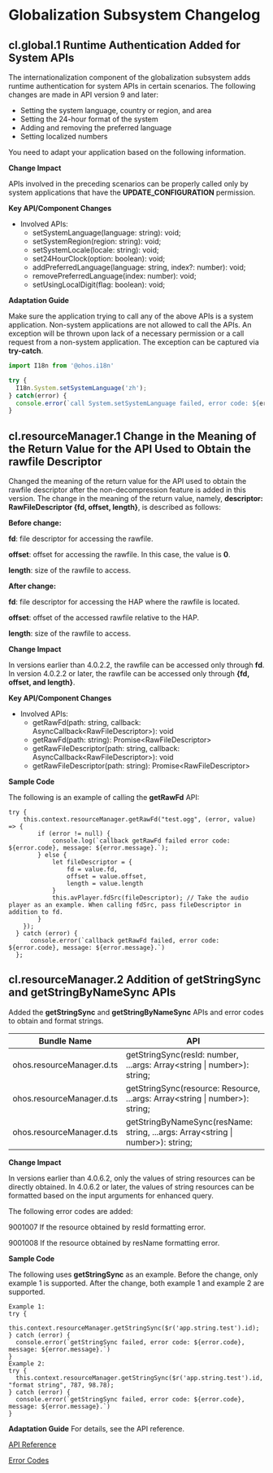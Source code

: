 # Globalization Subsystem Changelog

## cl.global.1 Runtime Authentication Added for System APIs

The internationalization component of the globalization subsystem adds runtime authentication for system APIs in certain scenarios. The following changes are made in API version 9 and later:
 - Setting the system language, country or region, and area
 - Setting the 24-hour format of the system
 - Adding and removing the preferred language
 - Setting localized numbers

You need to adapt your application based on the following information.

**Change Impact**

APIs involved in the preceding scenarios can be properly called only by system applications that have the **UPDATE_CONFIGURATION** permission.

**Key API/Component Changes**

 - Involved APIs:
   - setSystemLanguage(language: string): void;
   - setSystemRegion(region: string): void;
   - setSystemLocale(locale: string): void;
   - set24HourClock(option: boolean): void;
   - addPreferredLanguage(language: string, index?: number): void;
   - removePreferredLanguage(index: number): void;
   - setUsingLocalDigit(flag: boolean): void;

**Adaptation Guide**

Make sure the application trying to call any of the above APIs is a system application. Non-system applications are not allowed to call the APIs.
An exception will be thrown upon lack of a necessary permission or a call request from a non-system application. The exception can be captured via **try-catch**.

```js
import I18n from '@ohos.i18n'

try {
  I18n.System.setSystemLanguage('zh');
} catch(error) {
  console.error(`call System.setSystemLanguage failed, error code: ${error.code}, message: ${error.message}.`)
}
```


## cl.resourceManager.1 Change in the Meaning of the Return Value for the API Used to Obtain the rawfile Descriptor

Changed the meaning of the return value for the API used to obtain the rawfile descriptor after the non-decompression feature is added in this version. The change in the meaning of the return value, namely, **descriptor: RawFileDescriptor {fd, offset, length}**, is described as follows:

**Before change:**

**fd**: file descriptor for accessing the rawfile.

**offset**: offset for accessing the rawfile. In this case, the value is **0**.

**length**: size of the rawfile to access.

**After change:**

**fd**: file descriptor for accessing the HAP where the rawfile is located.

**offset**: offset of the accessed rawfile relative to the HAP.

**length**: size of the rawfile to access.

**Change Impact**

In versions earlier than 4.0.2.2, the rawfile can be accessed only through **fd**. In version 4.0.2.2 or later, the rawfile can be accessed only through **{fd, offset, and length}**.

**Key API/Component Changes**

 - Involved APIs:
   - getRawFd(path: string, callback: AsyncCallback\<RawFileDescriptor>): void
   - getRawFd(path: string): Promise\<RawFileDescriptor>
   - getRawFileDescriptor(path: string, callback: AsyncCallback\<RawFileDescriptor>): void
   - getRawFileDescriptor(path: string): Promise\<RawFileDescriptor>

**Sample Code**

The following is an example of calling the **getRawFd** API:
```
try {
    this.context.resourceManager.getRawFd("test.ogg", (error, value) => {
        if (error != null) {
            console.log(`callback getRawFd failed error code: ${error.code}, message: ${error.message}.`);
        } else {
            let fileDescriptor = {
                fd = value.fd,
                offset = value.offset,
                length = value.length
            }
            this.avPlayer.fdSrc(fileDescriptor); // Take the audio player as an example. When calling fdSrc, pass fileDescriptor in addition to fd.
        }
    });
  } catch (error) {
      console.error(`callback getRawFd failed, error code: ${error.code}, message: ${error.message}.`)
  };
```


## cl.resourceManager.2 Addition of getStringSync and getStringByNameSync APIs

Added the **getStringSync** and **getStringByNameSync** APIs and error codes to obtain and format strings.

| Bundle Name | API |
| --------------- | ---------------------------------------------------- |
| ohos.resourceManager.d.ts | getStringSync(resId: number, ...args: Array<string \| number>): string; |
| ohos.resourceManager.d.ts | getStringSync(resource: Resource, ...args: Array<string \| number>): string; |
| ohos.resourceManager.d.ts | getStringByNameSync(resName: string, ...args: Array<string \| number>): string; |

**Change Impact**

In versions earlier than 4.0.6.2, only the values of string resources can be directly obtained. In 4.0.6.2 or later, the values of string resources can be formatted based on the input arguments for enhanced query.

The following error codes are added:

9001007 If the resource obtained by resId formatting error.

9001008 If the resource obtained by resName formatting error.

**Sample Code**

The following uses **getStringSync** as an example. Before the change, only example 1 is supported. After the change, both example 1 and example 2 are supported.
```
Example 1:
try {
  this.context.resourceManager.getStringSync($r('app.string.test').id);
} catch (error) {
  console.error(`getStringSync failed, error code: ${error.code}, message: ${error.message}.`)
}
Example 2:
try {
  this.context.resourceManager.getStringSync($r('app.string.test').id, "format string", 787, 98.78);
} catch (error) {
  console.error(`getStringSync failed, error code: ${error.code}, message: ${error.message}.`)
}
```

**Adaptation Guide**
For details, see the API reference.

[API Reference](../../../application-dev/reference/apis/js-apis-resource-manager.md)

[Error Codes](../../../application-dev/reference/errorcodes/errorcode-resource-manager.md)
